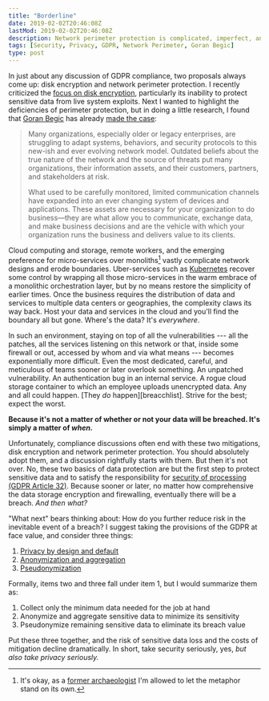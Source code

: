 ```yaml
---
title: "Borderline"
date: 2019-02-02T20:46:08Z
lastMod: 2019-02-02T20:46:08Z
description: Network perimeter protection is complicated, imperfect, and insufficient to protect sensitive and personal data.
tags: [Security, Privacy, GDPR, Network Perimeter, Goran Begic]
type: post
---
```


In just about any discussion of GDPR compliance, two proposals always come up:
disk encryption and network perimeter protection. I recently criticized the
[focus on disk encryption], particularly its inability to protect sensitive data
from live system exploits. Next I wanted to highlight the deficiencies of
perimeter protection, but in doing a little research, I found that [Goran Begic]
has already [made the case]:

> Many organizations, especially older or legacy enterprises, are struggling to
> adapt systems, behaviors, and security protocols to this new-ish and ever
> evolving network model. Outdated beliefs about the true nature of the network
> and the source of threats put many organizations, their information assets,
> and their customers, partners, and stakeholders at risk.
>
> What used to be carefully monitored, limited communication channels have
> expanded into an ever changing system of devices and applications. These
> assets are necessary for your organization to do business—they are what allow
> you to communicate, exchange data, and make business decisions and are the
> vehicle with which your organization runs the business and delivers value to
> its clients.

Cloud computing and storage, remote workers, and the emerging preference for
micro-services over monoliths[^borderline-monoliths] vastly complicate network
designs and erode boundaries. Uber-services such as [Kubernetes] recover some
control by wrapping all those micro-services in the warm embrace of a monolithic
orchestration layer, but by no means restore the simplicity of earlier times.
Once the business requires the distribution of data and services to multiple
data centers or geographies, the complexity claws its way back. Host your data
and services in the cloud and you'll find the boundary all but gone. Where's the
data? It's *everywhere*.

In such an environment, staying on top of all the vulnerabilities --- all the
patches, all the services listening on this network or that, inside some
firewall or out, accessed by whom and via what means --- becomes exponentially
more difficult. Even the most dedicated, careful, and meticulous of teams sooner
or later overlook something. An unpatched vulnerability. An authentication bug
in an internal service. A rogue cloud storage container to which an employee
uploads unencrypted data. Any and all could happen. [They *do*
happen][breacchlist]. Strive for the best; expect the worst.

__Because it's not a matter of whether or not your data will be breached. It's
simply a matter of *when.*__

Unfortunately, compliance discussions often end with these two mitigations, disk
encryption and network perimeter protection. You should absolutely adopt them,
and a discussion rightfully starts with them. But then it's not over. No, these
two basics of data protection are but the first step to protect sensitive data
and to satisfy the responsibility for [security of processing (GDPR Article
32)][GDPR-32]. Because sooner or later, no matter how comprehensive the data
storage encryption and firewalling, eventually there will be a breach. *And then
what?*

"What next" bears thinking about: How do you further reduce risk in the
inevitable event of a breach? I suggest taking the provisions of the GDPR at
face value, and consider three things:

1.  [Privacy by design and default][GDPR-25]
2.  [Anonymization and aggregation][WP-29]
3.  [Pseudonymization]

Formally, items two and three fall under item 1, but I would summarize them as:

1.  Collect only the minimum data needed for the job at hand
2.  Anonymize and aggregate sensitive data to minimize its sensitivity
3.  Pseudonymize remaining sensitive data to eliminate its breach value

Put these three together, and the risk of sensitive data loss and the costs of
mitigation decline dramatically. In short, take security seriously, yes, *but
also take privacy seriously.*

  [^borderline-monoliths]: It's okay, as a [former archaeologist] I'm allowed to
    let the metaphor stand on its own.

  [focus on disk encryption]: /2019/01/the-problem-with-disk-encryption/
    "The Problem With Disk Encryption"
  [Goran Begic]: https://www.immun.io/blog/author/goran-begic
  [made the case]: https://www.immun.io/blog/what-is-the-network-perimeter-anyway
    "What is the Network Perimeter, Anyway?"
  [former archaeologist]: /2007/03/five-things/#2-i-used-to-be-an-archaeologist
  [Kubernetes]: https://kubernetes.io "Production-Grade Container Orchestration"
  [list of data breaches]: https://en.wikipedia.org/wiki/List_of_data_breaches
  [GDPR-32]: https://gdpr-info.eu/art-32-gdpr/ "Art. 32 GDPR: Security of processing"
  [GDPR-25]: https://gdpr-info.eu/art-25-gdpr/
    "Art. 25 GDPR - Data protection by design and by default"
   [WP-29]: https://www.dataprotection.ro/servlet/ViewDocument?id=1085
    "Article 29 Data Protection Working Party: Opinion 05/2014 on Anonymisation Techniques (PDF)"
   [Pseudonymization]:
     https://iapp.org/news/a/top-10-operational-impacts-of-the-gdpr-part-8-pseudonymization/
     "IAPP: “Top 10 operational impacts of the GDPR: Part 8 - Pseudonymization”"